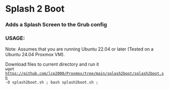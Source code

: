 # Splash 2 Boot
<h3>Adds a Splash Screen to the Grub config</h3>

<h3>USAGE:</h3>

Note: Assumes that you are running Ubuntu 22.04 or later (Tested on a Ubuntu 24.04 Proxmox VM).

Download files to current directory and run it<br>
<code>wget https://github.com/lcp2000/Proxmox/tree/main/splash2boot/splash2boot.sh -O splash2boot.sh ; bash splash2boot.sh ;</code>
